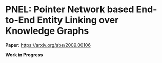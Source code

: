 # PNEL: Pointer Network based End-to-End Entity Linking over Knowledge Graphs

**Paper**: https://arxiv.org/abs/2009.00106

**Work in Progress**


